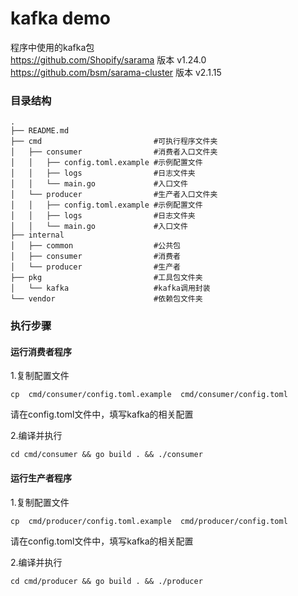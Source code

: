 
# kafka demo

程序中使用的kafka包    
https://github.com/Shopify/sarama 版本 v1.24.0   
https://github.com/bsm/sarama-cluster 版本 v2.1.15  


### 目录结构
```
.
├── README.md
├── cmd                         #可执行程序文件夹
│   ├── consumer                #消费者入口文件夹
│   │   ├── config.toml.example #示例配置文件
│   │   ├── logs                #日志文件夹
│   │   └── main.go             #入口文件
│   └── producer                #生产者入口文件夹
│   │   ├── config.toml.example #示例配置文件
│   │   ├── logs                #日志文件夹
│   │   └── main.go             #入口文件
├── internal        
│   ├── common                  #公共包
│   ├── consumer                #消费者
│   └── producer                #生产者
├── pkg                         #工具包文件夹
│   └── kafka                   #kafka调用封装
└── vendor                      #依赖包文件夹

```

### 执行步骤

#### 运行消费者程序
1.复制配置文件
```
cp  cmd/consumer/config.toml.example  cmd/consumer/config.toml
```
请在config.toml文件中，填写kafka的相关配置   

2.编译并执行
```
cd cmd/consumer && go build . && ./consumer
```

#### 运行生产者程序
1.复制配置文件
```
cp  cmd/producer/config.toml.example  cmd/producer/config.toml
```
请在config.toml文件中，填写kafka的相关配置   

2.编译并执行
```
cd cmd/producer && go build . && ./producer
```